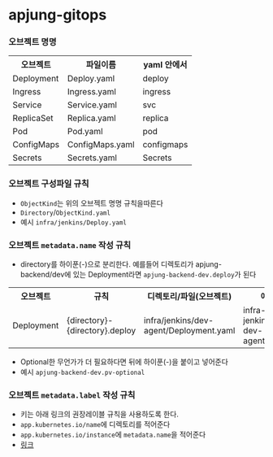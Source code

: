 # apjung-gitops

### 오브젝트 명명
<table>
<tr>
    <th>오브젝트</th>
    <th>파일이름</th>
    <th>yaml 안에서</th>
</tr>
<tr>
    <td>Deployment</td>
    <td>Deploy.yaml</td>
    <td>deploy</td>
</tr>
<tr>
    <td>Ingress</td>
    <td>Ingress.yaml</td>
    <td>ingress</td>
</tr>
<tr>
    <td>Service</td>
    <td>Service.yaml</td>
    <td>svc</td>
</tr>
<tr>
    <td>ReplicaSet</td>
    <td>Replica.yaml</td>
    <td>replica</td>
</tr>
<tr>
    <td>Pod</td>
    <td>Pod.yaml</td>
    <td>pod</td>
</tr>
<tr>
    <td>ConfigMaps</td>
    <td>ConfigMaps.yaml</td>
    <td>configmaps</td>
</tr>
<tr>
    <td>Secrets</td>
    <td>Secrets.yaml</td>
    <td>Secrets</td>
</tr>
</table>

### 오브젝트 구성파일 규칙
- `ObjectKind`는 위의 오브젝트 명명 규칙을따른다
- `Directory`/`ObjectKind.yaml`
- 예시 `infra/jenkins/Deploy.yaml`

### 오브젝트 `metadata.name` 작성 규칙
- directory를 하이푼(-)으로 분리한다. 예를들어 디렉토리가 apjung-backend/dev에 있는 Deployment라면 `apjung-backend-dev.deploy`가 된다

<table>
<tr>
    <th>오브젝트</th>
    <th>규칙</th>
    <th>디렉토리/파일(오브젝트)</th>
    <th>에시</th>
</tr>
<tr>
    <td>Deployment</td>
    <td>{directory}-{directory}.deploy</td>
    <td>infra/jenkins/dev-agent/Deployment.yaml</td>
    <td>infra-jenkins-dev-agent.deploy</td>
</tr>
</table>

- Optional한 무언가가 더 필요하다면 뒤에 하이푼(-)을 붙이고 넣어준다
- 예시 `apjung-backend-dev.pv-optional`

### 오브젝트 `metadata.label` 작성 규칙
- 키는 아래 링크의 권장레이블 규칙을 사용하도록 한다.
- `app.kubernetes.io/name`에 디렉토리를 적어준다
- `app.kubernetes.io/instance`에 `metadata.name`을 적어준다
- [링크](https://kubernetes.io/ko/docs/concepts/overview/working-with-objects/common-labels/)

